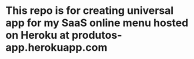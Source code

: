 # This repo is for creating universal app for my SaaS online menu hosted on Heroku at produtos-app.herokuapp.com
